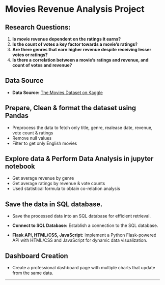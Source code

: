 # Movies Revenue Analysis Project

## Research Questions:

1. **Is movie revenue dependent on the ratings it earns?**
2. **Is the count of votes a key factor towards a movie’s ratings?**
3. **Are there genres that earn higher revenue despite receiving lesser votes or ratings?**
4. **Is there a correlation between a movie’s ratings and revenue, and count of votes and revenue?**

## Data Source

- **Data Source:** [The Movies Dataset on Kaggle](https://www.kaggle.com/datasets/rounakbanik/the-movies-dataset/)

## Prepare, Clean & format the dataset using Pandas

- Preprocess the data to fetch only title, genre, realease date, revenue, vote count & ratings
- Remove null values 
- Filter to get only English movies


## Explore data & Perform Data Analysis in jupyter notebook

- Get average revenue by genre 
- Get average ratings by revenue & vote counts
- Used statistical formula to obtain co-relation analysis

## Save the data in SQL database.

- Save the processed data into an SQL database for efficient retrieval.

- **Connect to SQL Database:** Establish a connection to the SQL database.
- **Flask API, HTML/CSS, JavaScript:** Implement a Python Flask-powered API with HTML/CSS and JavaScript for dynamic data visualization.


## Dashboard Creation

- Create a professional dashboard page with multiple charts that update from the same data.


---
